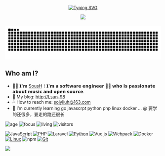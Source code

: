<div align="center">
<!-- dynamic typing effect 动态打字效果 -->
  
  [![Typing SVG](https://readme-typing-svg.demolab.com?font=Fira+Code&pause=1000&width=435&lines=console.log(%22Hello%2C%20World%22);酸菜同学祝您今天愉快!&center=true&size=27)](https://git.io/typing-svg)


  <!-- knock code pictures 敲代码的图片 -->
  <picture>
    <source media="(prefers-color-scheme: dark)" srcset="https://cdn.jsdelivr.net/gh/sun0225SUN/sun0225SUN/assets/images/coding.gif" />
    <source media="(prefers-color-scheme: light)" srcset="https://cdn.jsdelivr.net/gh/sun0225SUN/sun0225SUN/assets/images/developer.svg" height="225px" />
    <img src="https://cdn.jsdelivr.net/gh/sun0225SUN/sun0225SUN/assets/images/coding.gif" />
  </picture>

  <!-- for beauty 留个空行好看点 -->
  <div>&nbsp;</div>

<picture>
  <source media="(prefers-color-scheme: dark)" srcset="https://raw.githubusercontent.com/vgoer/vgoer/output/github-contribution-grid-snake-dark.svg">
  <source media="(prefers-color-scheme: light)" srcset="https://raw.githubusercontent.com/vgoer/vgoer/output/github-contribution-grid-snake.svg">
  <img alt="github contribution grid snake animation" src="https://raw.githubusercontent.com/vgoer/vgoer/output/github-contribution-grid-snake.svg">
</picture>
</div>

## Who am I?
- 👨‍💻 𝗜'𝗺 [SousH](https://github.com/Lsun-98)！𝗜'𝗺 𝗮 𝘀𝗼𝗳𝘁𝘄𝗮𝗿𝗲 𝗲𝗻𝗴𝗶𝗻𝗲𝗲𝗿 👨‍💻 𝘄𝗵𝗼 𝗶𝘀 𝗽𝗮𝘀𝘀𝗶𝗼𝗻𝗮𝘁𝗲 𝗮𝗯𝗼𝘂𝘁 𝗺𝘂𝘀𝗶𝗰 𝗮𝗻𝗱 𝗼𝗽𝗲𝗻 𝘀𝗼𝘂𝗿𝗰𝗲.
- 👋 My blog: [http://Lsun-98](https://lsun-98.github.io/)
- 💦 How to reach me: solyliuh@163.com
- 🌱 I’m currently learning go javascrpt python php linux docker ... @ 要学的还很多，要走的路还很长
  
![age](https://img.shields.io/badge/age-24-blue)
![focus](https://img.shields.io/badge/focus-backend-brightgreen)
![living](https://img.shields.io/badge/living-chendu-3c9)
![visitors](https://visitor-badge.laobi.icu/badge?page_id=Lsun-98)

![JavaScript](https://img.shields.io/badge/JavaScript-F7DF1E?style=flat-square&logo=JavaScript&logoColor=ffffff)
![PHP](https://img.shields.io/badge/-php-007396?style=flat-square&logo=php&logoColor=ffffff)
![Laravel](https://img.shields.io/badge/-laravel-007396?style=flat-square&logo=laravel&logoColor=ffffff)
[![Python](https://img.shields.io/badge/-Python-3776AB?style=flat-square&logo=python&logoColor=ffffff)](https://www.python.org/)
![Vue.js](https://img.shields.io/badge/-Vue.js-4FC08D?style=flat-square&logo=Vue.js&logoColor=ffffff)
![Webpack](https://img.shields.io/badge/-Webpack-8DD6F9?style=flat-square&logo=webpack&logoColor=ffffff)
![Docker](https://img.shields.io/badge/Docker-2496ED?style=flat-square&logo=docker&logoColor=ffffff)
[![Linux](https://img.shields.io/badge/-Linux-333333?style=flat-square&logo=linux&logoColor=white)](https://www.linuxfoundation.org/)
![npm](https://img.shields.io/badge/-NPM-CB3837?style=flat-square&logo=npm&logoColor=white)
[![Git](https://img.shields.io/badge/-Git-f05032?style=flat-square&logo=git&logoColor=white)](https://git-scm.com/)

<div>
  <img src="https://github-readme-stats.vercel.app/api?username=Lsun-98&show_icons=true&hide_border=true">
</div>


